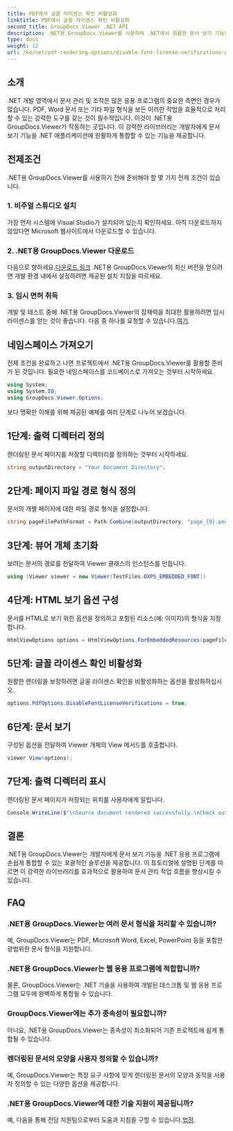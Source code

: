 ```yaml
---
title: PDF에서 글꼴 라이센스 확인 비활성화
linktitle: PDF에서 글꼴 라이센스 확인 비활성화
second_title: GroupDocs.Viewer .NET API
description: .NET용 GroupDocs.Viewer를 사용하여 .NET에서 원활한 문서 보기 기능을 활용하세요. 최소한의 종속성으로 문서 렌더링을 쉽게 통합하고 사용자 정의할 수 있습니다.
type: docs
weight: 12
url: /ko/net/pdf-rendering-options/disable-font-license-verifications-pdf/
---
```

## 소개
.NET 개발 영역에서 문서 관리 및 조작은 많은 응용 프로그램의 중요한 측면인 경우가 많습니다. PDF, Word 문서 또는 기타 파일 형식을 보든 이러한 작업을 효율적으로 처리할 수 있는 강력한 도구를 갖는 것이 필수적입니다. 이것이 .NET용 GroupDocs.Viewer가 작동하는 곳입니다. 이 강력한 라이브러리는 개발자에게 문서 보기 기능을 .NET 애플리케이션에 원활하게 통합할 수 있는 기능을 제공합니다.
## 전제조건
.NET용 GroupDocs.Viewer를 사용하기 전에 준비해야 할 몇 가지 전제 조건이 있습니다.
### 1. 비주얼 스튜디오 설치
가장 먼저 시스템에 Visual Studio가 설치되어 있는지 확인하세요. 아직 다운로드하지 않았다면 Microsoft 웹사이트에서 다운로드할 수 있습니다.
### 2. .NET용 GroupDocs.Viewer 다운로드
 다음으로 향하세요.[다운로드 링크](https://releases.groupdocs.com/viewer/net/) .NET용 GroupDocs.Viewer의 최신 버전을 얻으려면 개발 환경 내에서 설정하려면 제공된 설치 지침을 따르세요.
### 3. 임시 면허 취득
 개발 및 테스트 중에 .NET용 GroupDocs.Viewer의 잠재력을 최대한 활용하려면 임시 라이센스를 얻는 것이 좋습니다. 다음 중 하나를 요청할 수 있습니다.[여기](https://purchase.groupdocs.com/temporary-license/).

## 네임스페이스 가져오기
전제 조건을 완료하고 나면 프로젝트에서 .NET용 GroupDocs.Viewer를 활용할 준비가 된 것입니다. 필요한 네임스페이스를 코드베이스로 가져오는 것부터 시작하세요.
```csharp
using System;
using System.IO;
using GroupDocs.Viewer.Options;
```

보다 명확한 이해를 위해 제공된 예제를 여러 단계로 나누어 보겠습니다.
## 1단계: 출력 디렉터리 정의
렌더링된 문서 페이지를 저장할 디렉터리를 정의하는 것부터 시작하세요.
```csharp
string outputDirectory = "Your Document Directory";
```
## 2단계: 페이지 파일 경로 형식 정의
문서의 개별 페이지에 대한 파일 경로 형식을 설정합니다.
```csharp
string pageFilePathFormat = Path.Combine(outputDirectory, "page_{0}.png");
```
## 3단계: 뷰어 개체 초기화
보려는 문서의 경로를 전달하여 Viewer 클래스의 인스턴스를 만듭니다.
```csharp
using (Viewer viewer = new Viewer(TestFiles.OXPS_EMBEDDED_FONT))
```
## 4단계: HTML 보기 옵션 구성
문서를 HTML로 보기 위한 옵션을 정의하고 포함된 리소스(예: 이미지)의 형식을 지정합니다.
```csharp
HtmlViewOptions options = HtmlViewOptions.ForEmbeddedResources(pageFilePathFormat);
```
## 5단계: 글꼴 라이센스 확인 비활성화
원활한 렌더링을 보장하려면 글꼴 라이센스 확인을 비활성화하는 옵션을 활성화하십시오.
```csharp
options.PdfOptions.DisableFontLicenseVerifications = true;
```
## 6단계: 문서 보기
구성된 옵션을 전달하여 Viewer 개체의 View 메서드를 호출합니다.
```csharp
viewer.View(options);
```
## 7단계: 출력 디렉터리 표시
렌더링된 문서 페이지가 저장되는 위치를 사용자에게 알립니다.
```csharp
Console.WriteLine($"\nSource document rendered successfully.\nCheck output in {outputDirectory}.");
```

## 결론
.NET용 GroupDocs.Viewer는 개발자에게 문서 보기 기능을 .NET 응용 프로그램에 손쉽게 통합할 수 있는 포괄적인 솔루션을 제공합니다. 이 튜토리얼에 설명된 단계를 따르면 이 강력한 라이브러리를 효과적으로 활용하여 문서 관리 작업 흐름을 향상시킬 수 있습니다.
## FAQ
### .NET용 GroupDocs.Viewer는 여러 문서 형식을 처리할 수 있습니까?
예, GroupDocs.Viewer는 PDF, Microsoft Word, Excel, PowerPoint 등을 포함한 광범위한 문서 형식을 지원합니다.
### .NET용 GroupDocs.Viewer는 웹 응용 프로그램에 적합합니까?
물론, GroupDocs.Viewer는 .NET 기술을 사용하여 개발된 데스크톱 및 웹 응용 프로그램 모두에 완벽하게 통합될 수 있습니다.
### GroupDocs.Viewer에는 추가 종속성이 필요합니까?
아니요, .NET용 GroupDocs.Viewer는 종속성이 최소화되어 기존 프로젝트에 쉽게 통합될 수 있습니다.
### 렌더링된 문서의 모양을 사용자 정의할 수 있습니까?
예, GroupDocs.Viewer는 특정 요구 사항에 맞게 렌더링된 문서의 모양과 동작을 사용자 정의할 수 있는 다양한 옵션을 제공합니다.
### .NET용 GroupDocs.Viewer에 대한 기술 지원이 제공됩니까?
 예, 다음을 통해 전담 지원팀으로부터 도움과 지침을 구할 수 있습니다.[법정](https://forum.groupdocs.com/c/viewer/9).